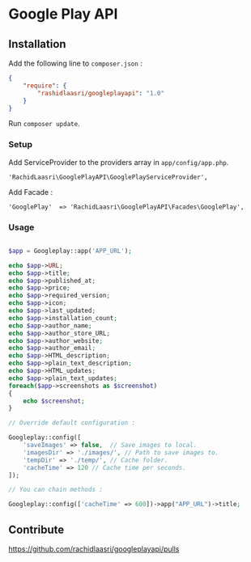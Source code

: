 Google Play API
==========

## Installation

Add the following line to `composer.json` :

```json
{
    "require": {
        "rashidlaasri/googleplayapi": "1.0"
    }
}
```

Run `composer update`.

### Setup

Add ServiceProvider to the providers array in `app/config/app.php`.

```
'RachidLaasri\GooglePlayAPI\GooglePlayServiceProvider',
```

Add Facade : 

```
'GooglePlay'  => 'RachidLaasri\GooglePlayAPI\Facades\GooglePlay',
```
### Usage
```php

$app = Googleplay::app('APP_URL');

echo $app->URL;
echo $app->title;
echo $app->published_at;
echo $app->price;
echo $app->required_version;
echo $app->icon;
echo $app->last_updated;
echo $app->installation_count;
echo $app->author_name;
echo $app->author_store_URL;
echo $app->author_website;
echo $app->author_email;
echo $app->HTML_description;
echo $app->plain_text_description;
echo $app->HTML_updates;
echo $app->plain_text_updates;
foreach($app->screenshots as $screenshot)
{
    echo $screenshot;
}

// Override default configuration :

Googleplay::config([
    'saveImages' => false,  // Save images to local.
    'imagesDir' => './images/', // Path to save images to.
    'tempDir' => './temp/', // Cache folder.
    'cacheTime' => 120 // Cache time per seconds.
]);

// You can chain methods :

Googleplay::config(['cacheTime' => 600])->app("APP_URL")->title;

```

## Contribute

https://github.com/rachidlaasri/googleplayapi/pulls
